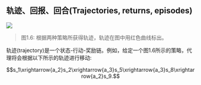 ## 轨迹、回报、回合(Trajectories, returns, episodes)

 ![](../img/01/7.png)
 > 图1.6: 根据两种策略所获得轨迹，轨迹在图中用红色曲线标出。

轨迹(trajectory)是一个状态-行动-奖励链。例如，给定一个图1.6所示的策略，代理将会根据以下所示的轨迹进行移动: 

$$s_1\xrightarrow{a_2}s_2\xrightarrow{a_3}s_5\xrightarrow{a_3}s_8\xrightarrow{a_2}s_9.$$